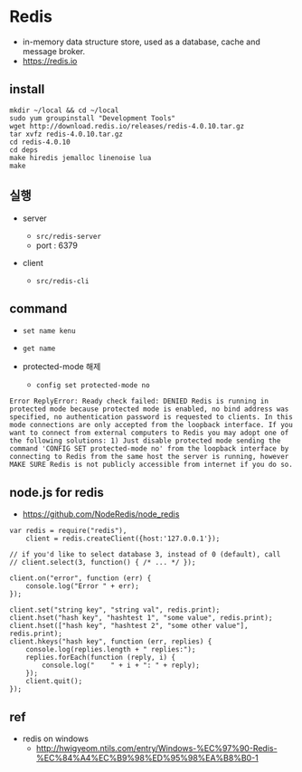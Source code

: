 # Redis
* in-memory data structure store, used as a database, cache and message broker.
* https://redis.io


## install

```
mkdir ~/local && cd ~/local
sudo yum groupinstall "Development Tools"
wget http://download.redis.io/releases/redis-4.0.10.tar.gz
tar xvfz redis-4.0.10.tar.gz
cd redis-4.0.10
cd deps
make hiredis jemalloc linenoise lua
make
```

## 실행
* server
  * `src/redis-server`
  * port : 6379

* client
  * `src/redis-cli`

## command
* `set name kenu`

* `get name`

* protected-mode 해제
  * `config set protected-mode no`

```
Error ReplyError: Ready check failed: DENIED Redis is running in protected mode because protected mode is enabled, no bind address was specified, no authentication password is requested to clients. In this mode connections are only accepted from the loopback interface. If you want to connect from external computers to Redis you may adopt one of the following solutions: 1) Just disable protected mode sending the command 'CONFIG SET protected-mode no' from the loopback interface by connecting to Redis from the same host the server is running, however MAKE SURE Redis is not publicly accessible from internet if you do so.
```

## node.js for redis
* https://github.com/NodeRedis/node_redis

```
var redis = require("redis"),
    client = redis.createClient({host:'127.0.0.1'});

// if you'd like to select database 3, instead of 0 (default), call
// client.select(3, function() { /* ... */ });

client.on("error", function (err) {
    console.log("Error " + err);
});

client.set("string key", "string val", redis.print);
client.hset("hash key", "hashtest 1", "some value", redis.print);
client.hset(["hash key", "hashtest 2", "some other value"], redis.print);
client.hkeys("hash key", function (err, replies) {
    console.log(replies.length + " replies:");
    replies.forEach(function (reply, i) {
        console.log("    " + i + ": " + reply);
    });
    client.quit();
});
```

## ref
* redis on windows
  * http://hwigyeom.ntils.com/entry/Windows-%EC%97%90-Redis-%EC%84%A4%EC%B9%98%ED%95%98%EA%B8%B0-1
